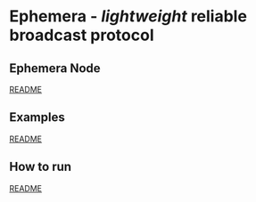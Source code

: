 # Ephemera - _lightweight_ reliable broadcast protocol

## Ephemera Node

[README](node/README.md)

## Examples

[README](examples/)

## How to run

[README](scripts/README.md)


